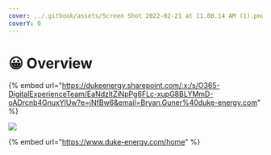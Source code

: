 ```yaml
---
cover: ../.gitbook/assets/Screen Shot 2022-02-21 at 11.08.14 AM (1).png
coverY: 0
---
```


# 😀 Overview

{% embed url="https://dukeenergy.sharepoint.com/:x:/s/O365-DigitalExperienceTeam/EaNdzltZiNpPg6FLc-xupG8BLYMmD-oADrcnb4GnuxYlUw?e=jNfBw6&email=Bryan.Guner%40duke-energy.com" %}

![](../.gitbook/assets/screencapture-duke-energy-home-2022-01-28-16_30_03.png)

{% embed url="https://www.duke-energy.com/home" %}
